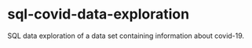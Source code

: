 # sql-covid-data-exploration
SQL data exploration of a data set containing information about covid-19.

